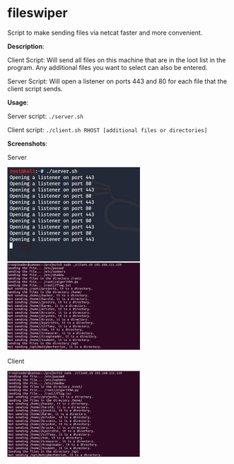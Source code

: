 # fileswiper
Script to make sending files via netcat faster and more convenient.

__Description__:

Client Script:
Will send all files on this machine that are in the loot list in the program.
Any additional files you want to select can also be entered.

Server Script:
Will open a listener on ports 443 and 80 for each file that the client script sends.


__Usage__:

Server script: `./server.sh`

Client script: `./client.sh RHOST [additional files or directories]`


__Screenshots__:

Server

  <img src="Images/server1.jpg" width = "300"> <img src="Images/image.png" width = "300">
  
Client

  <img src="Images/client.png" width = "300">

